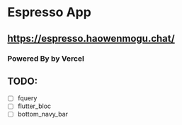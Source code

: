 # Espresso App

## https://espresso.haowenmogu.chat/

### Powered By by Vercel

## TODO:

- [ ] fquery
- [ ] flutter_bloc
- [ ] bottom_navy_bar

